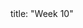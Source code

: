 <frontmatter>
title: "Week 10"
</frontmatter>

<panel header=":trophy: Outcomes" ctrl-lvl="1" popup-url="{{baseUrl}}/schedule/week10/outcomes.html" expanded no-close>
  <include src="outcomes.md#main" />
</panel>

<panel header=":clipboard: Todo" ctrl-lvl="1" no-close>
  <include src="todo.md" />
</panel>

<panel header=":raising_hand: Tutorial 10" ctrl-lvl="1" no-close>
  <include src="tutorial.md" />
</panel>

<panel header=":loudspeaker: Lecture 10" ctrl-lvl="1" no-close>
  <include src="lecture.md" />
</panel>
